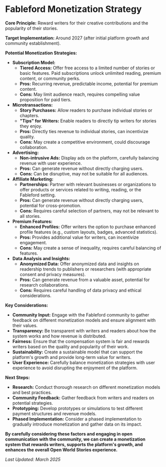 # Fableford Monetization Strategy

**Core Principle:** Reward writers for their creative contributions and the popularity of their stories.

**Target Implementation:** Around 2027 (after initial platform growth and community establishment).

**Potential Monetization Strategies:**


- **Subscription Model:**
	- **Tiered Access:** Offer free access to a limited number of stories or basic features. Paid subscriptions unlock unlimited reading, premium content, or community perks.
	- **Pros:** Recurring revenue, predictable income, potential for premium content.
	- **Cons:** May limit audience reach, requires compelling value proposition for paid tiers.
- **Microtransactions:**
	- **Story Purchases:** Allow readers to purchase individual stories or chapters.
	- **"Tips" for Writers:** Enable readers to directly tip writers for stories they enjoy.
	- **Pros:** Directly ties revenue to individual stories, can incentivize quality.
	- **Cons:** May create a competitive environment, could discourage collaboration.
- **Advertising:**
	- **Non-intrusive Ads:** Display ads on the platform, carefully balancing revenue with user experience.
	- **Pros:** Can generate revenue without directly charging users.
	- **Cons:** Can be disruptive, may not be suitable for all audiences.
- **Affiliate Marketing:**
	- **Partnerships:** Partner with relevant businesses or organizations to offer products or services related to writing, reading, or the Fableford setting.
	- **Pros:** Can generate revenue without directly charging users, potential for cross-promotion.
	- **Cons:** Requires careful selection of partners, may not be relevant to all stories.
- **Premium Features:**
	- **Enhanced Profiles:** Offer writers the option to purchase enhanced profile features (e.g., custom layouts, badges, advanced statistics).
	- **Pros:** Provides additional value for writers, can incentivize engagement.
	- **Cons:** May create a sense of inequality, requires careful balancing of features.
- **Data Analysis and Insights:**
	- **Anonymized Data:** Offer anonymized data and insights on readership trends to publishers or researchers (with appropriate consent and privacy measures).
	- **Pros:** Can generate revenue from a valuable asset, potential for research collaborations.
	- **Cons:** Requires careful handling of data privacy and ethical considerations.

**Key Considerations:**


- **Community Input:** Engage with the Fableford community to gather feedback on different monetization models and ensure alignment with their values.
- **Transparency:** Be transparent with writers and readers about how the system works and how revenue is distributed.
- **Fairness:** Ensure that the compensation system is fair and rewards writers based on the quality and popularity of their work.
- **Sustainability:** Create a sustainable model that can support the platform's growth and provide long-term value for writers.
- **User Experience:** Carefully balance monetization strategies with user experience to avoid disrupting the enjoyment of the platform.

**Next Steps:**


- **Research:** Conduct thorough research on different monetization models and best practices.
- **Community Feedback:** Gather feedback from writers and readers on potential strategies.
- **Prototyping:** Develop prototypes or simulations to test different payment structures and revenue models.
- **Phased Implementation:** Consider a phased implementation to gradually introduce monetization and gather data on its impact.

**By carefully considering these factors and engaging in open communication with the community, we can create a monetization system that rewards writers, supports the platform's growth, and enhances the overall Open World Stories experience.**


*Last Updated: March 2025*